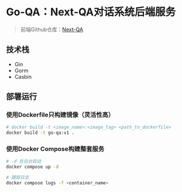 # Go-QA：Next-QA对话系统后端服务

> 前端Github仓库：[Next-QA](https://github.com/shijiahao314/next-qa)

## 技术栈

- Gin
- Gorm
- Casbin

## 部署运行

### 使用Dockerfile只构建镜像（灵活性高）

```bash
# docker build -t <image_name>:<image_tag> <path_to_dockerfile>
docker build -t go-qa:v1 .
```

### 使用Docker Compose构建整套服务

```bash
# -d 在后台启动
docker compose up -d

# 跟踪日志
docker compose logs -f <container_name>
```
